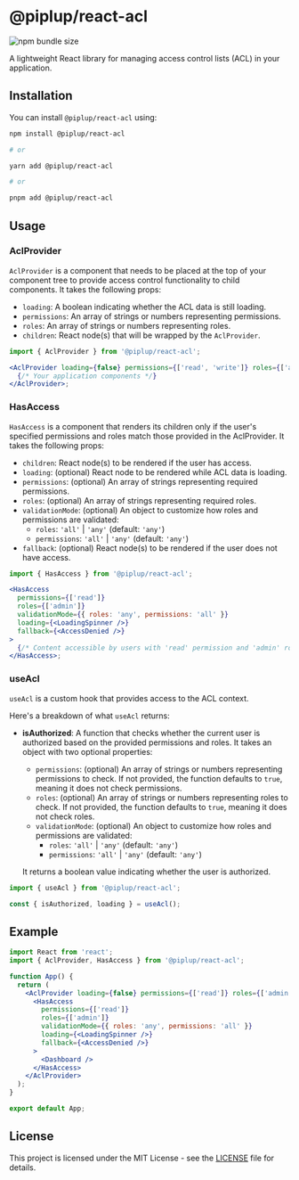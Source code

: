 # @piplup/react-acl

![npm bundle size](https://img.shields.io/bundlephobia/minzip/@piplup/react-acl)

A lightweight React library for managing access control lists (ACL) in your application.

## Installation

You can install `@piplup/react-acl` using:

```bash
npm install @piplup/react-acl

# or

yarn add @piplup/react-acl

# or

pnpm add @piplup/react-acl
```

## Usage

### AclProvider

`AclProvider` is a component that needs to be placed at the top of your component tree to provide access control functionality to child components. It takes the following props:

- `loading`: A boolean indicating whether the ACL data is still loading.
- `permissions`: An array of strings or numbers representing permissions.
- `roles`: An array of strings or numbers representing roles.
- `children`: React node(s) that will be wrapped by the `AclProvider`.

```jsx
import { AclProvider } from '@piplup/react-acl';

<AclProvider loading={false} permissions={['read', 'write']} roles={['admin']}>
  {/* Your application components */}
</AclProvider>;
```

### HasAccess

`HasAccess` is a component that renders its children only if the user's specified permissions and roles match those provided in the AclProvider. It takes the following props:

- `children`: React node(s) to be rendered if the user has access.
- `loading`: (optional) React node to be rendered while ACL data is loading.
- `permissions`: (optional) An array of strings representing required permissions.
- `roles`: (optional) An array of strings representing required roles.
- `validationMode`: (optional) An object to customize how roles and permissions are validated:
  - `roles`: `'all'` | `'any'` (default: `'any'`)
  - `permissions`: `'all'` | `'any'` (default: `'any'`)
- `fallback`: (optional) React node(s) to be rendered if the user does not have access.

```jsx
import { HasAccess } from '@piplup/react-acl';

<HasAccess
  permissions={['read']}
  roles={['admin']}
  validationMode={{ roles: 'any', permissions: 'all' }}
  loading={<LoadingSpinner />}
  fallback={<AccessDenied />}
>
  {/* Content accessible by users with 'read' permission and 'admin' role */}
</HasAccess>;
```

### useAcl

`useAcl` is a custom hook that provides access to the ACL context.

Here's a breakdown of what `useAcl` returns:

- **isAuthorized**: A function that checks whether the current user is authorized based on the provided permissions and roles. It takes an object with two optional properties:

  - `permissions`: (optional) An array of strings or numbers representing permissions to check. If not provided, the function defaults to `true`, meaning it does not check permissions.
  - `roles`: (optional) An array of strings or numbers representing roles to check. If not provided, the function defaults to `true`, meaning it does not check roles.
  - `validationMode`: (optional) An object to customize how roles and permissions are validated:
    - `roles`: `'all'` | `'any'` (default: `'any'`)
    - `permissions`: `'all'` | `'any'` (default: `'any'`)

  It returns a boolean value indicating whether the user is authorized.

```jsx
import { useAcl } from '@piplup/react-acl';

const { isAuthorized, loading } = useAcl();
```

## Example

```jsx
import React from 'react';
import { AclProvider, HasAccess } from '@piplup/react-acl';

function App() {
  return (
    <AclProvider loading={false} permissions={['read']} roles={['admin']}>
      <HasAccess
        permissions={['read']}
        roles={['admin']}
        validationMode={{ roles: 'any', permissions: 'all' }}
        loading={<LoadingSpinner />}
        fallback={<AccessDenied />}
      >
        <Dashboard />
      </HasAccess>
    </AclProvider>
  );
}

export default App;
```

## License

This project is licensed under the MIT License - see the [LICENSE](LICENSE) file for details.
